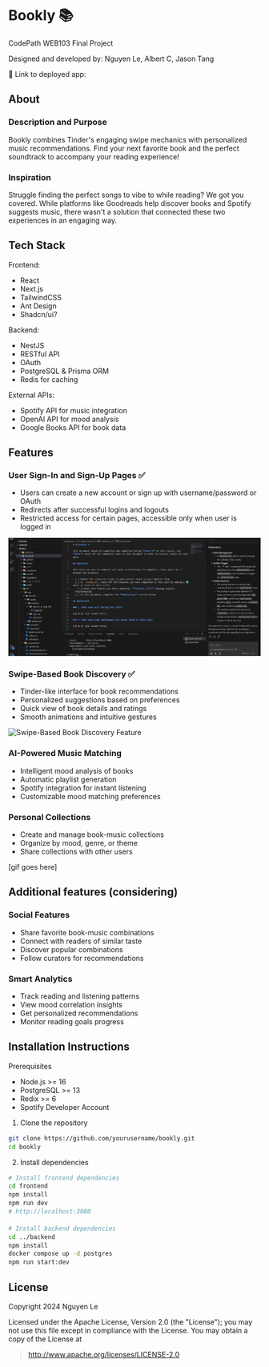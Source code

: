 # Bookly 📚

CodePath WEB103 Final Project

Designed and developed by: Nguyen Le, Albert C, Jason Tang

🔗 Link to deployed app:

## About

### Description and Purpose

Bookly combines Tinder's engaging swipe mechanics with personalized music recommendations. Find your next favorite book and the perfect soundtrack to accompany your reading experience!

### Inspiration

Struggle finding the perfect songs to vibe to while reading? We got you covered. While platforms like Goodreads help discover books and Spotify suggests music, there wasn't a solution that connected these two experiences in an engaging way.

## Tech Stack

Frontend:

- React
- Next.js
- TailwindCSS
- Ant Design
- Shadcn/ui?

Backend:

- NestJS
- RESTful API
- OAuth
- PostgreSQL & Prisma ORM
- Redis for caching

External APIs:

- Spotify API for music integration
- OpenAI API for mood analysis
- Google Books API for book data

## Features

### User Sign-In and Sign-Up Pages ✅
- Users can create a new account or sign up with username/password or OAuth
- Redirects after successful logins and logouts
- Restricted access for certain pages, accessible only when user is logged in 

![Alt Text](./milestones/web103capstonemilestone4.gif)

### Swipe-Based Book Discovery ✅

- Tinder-like interface for book recommendations
- Personalized suggestions based on preferences
- Quick view of book details and ratings
- Smooth animations and intuitive gestures

![Swipe-Based Book Discovery Feature](./milestones/web103milestone4gif-2.gif)

### AI-Powered Music Matching

- Intelligent mood analysis of books
- Automatic playlist generation
- Spotify integration for instant listening
- Customizable mood matching preferences

### Personal Collections

- Create and manage book-music collections
- Organize by mood, genre, or theme
- Share collections with other users

[gif goes here]

## Additional features (considering)

### Social Features

- Share favorite book-music combinations
- Connect with readers of similar taste
- Discover popular combinations
- Follow curators for recommendations

### Smart Analytics

- Track reading and listening patterns
- View mood correlation insights
- Get personalized recommendations
- Monitor reading goals progress

## Installation Instructions

Prerequisites

- Node.js >= 16
- PostgreSQL >= 13
- Redix >= 6
- Spotify Developer Account

1. Clone the repository

```bash
git clone https://github.com/yourusername/bookly.git
cd bookly
```

2. Install dependencies

```bash
# Install frontend dependencies
cd frontend
npm install
npm run dev
# http://localhost:3000

# Install backend dependencies
cd ../backend
npm install
docker compose up -d postgres
npm run start:dev
```

## License

Copyright 2024 Nguyen Le

Licensed under the Apache License, Version 2.0 (the "License"); you may not use this file except in compliance with the License. You may obtain a copy of the License at

> http://www.apache.org/licenses/LICENSE-2.0